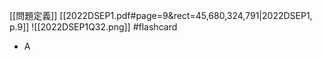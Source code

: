 [[問題定義]]
[[2022DSEP1.pdf#page=9&rect=45,680,324,791|2022DSEP1, p.9]]
![[2022DSEP1Q32.png]] #flashcard 
- A
<!--ID: 1730705096581-->


